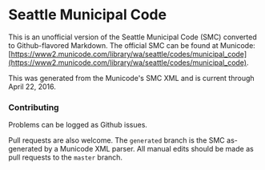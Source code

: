 # Seattle Municipal Code

This is an unofficial version of the Seattle Municipal Code (SMC) converted to Github-flavored Markdown. The official SMC can be found at Municode: [https://www2.municode.com/library/wa/seattle/codes/municipal_code](https://www2.municode.com/library/wa/seattle/codes/municipal_code).

This was generated from the Municode's SMC XML and is current through April 22, 2016.

### Contributing

Problems can be logged as Github issues.

Pull requests are also welcome. The `generated` branch is the SMC as-generated by a Municode XML parser. All manual edits should be made as pull requests to the `master` branch.
